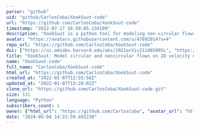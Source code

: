 ```yaml
---
parser: "github"
uid: "github/CarlosCoba/XookSuut-code"
url: "https://github.com/CarlosCoba/XookSuut-code"
timestamp: "2022-07-17 16:50:05.134109"
description: "XookSuut is a python tool for modeling non-circular flows in galaxies with resolved velocity maps."
avatar: "https://avatars.githubusercontent.com/u/47892914?v=4"
repo_url: "https://github.com/CarlosCoba/XookSuut-code"
doi: ["https://ui.adsabs.harvard.edu/abs/2021arXiv211005095L", "https://ui.adsabs.harvard.edu/abs/2021ascl.soft10022L/abstract"]
title: "XookSuut: Model circular and noncircular flows on 2D velocity maps"
name: "XookSuut-code"
full_name: "CarlosCoba/XookSuut-code"
html_url: "https://github.com/CarlosCoba/XookSuut-code"
created_at: "2022-01-07T12:55:56Z"
updated_at: "2022-01-07T13:28:02Z"
clone_url: "https://github.com/CarlosCoba/XookSuut-code.git"
size: 531
language: "Python"
subscribers_count: 1
owner: {"html_url": "https://github.com/CarlosCoba", "avatar_url": "https://avatars.githubusercontent.com/u/47892914?v=4", "login": "CarlosCoba", "type": "User"}
date: "2024-05-04 14:22:59.492238"
---
```

